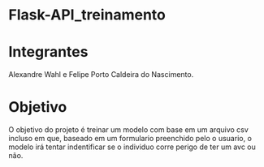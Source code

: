 # Flask-API_treinamento

# Integrantes

Alexandre Wahl e Felipe Porto Caldeira do Nascimento.

# Objetivo 

O objetivo do projeto é treinar um modelo com base em um arquivo csv incluso em que, baseado em um formulario preenchido pelo o usuario, o modelo irá tentar indentificar se o individuo corre perigo de ter um avc ou não.
